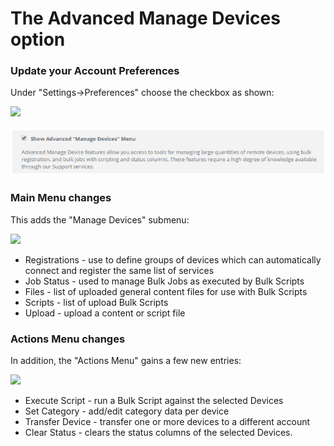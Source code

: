 # The Advanced Manage Devices option

### Update your Account Preferences

Under "Settings-&gt;Preferences" choose the checkbox as shown:

![](https://remot3it.zendesk.com/hc/article_attachments/360012130872/mceclip0.png)

![](../../.gitbook/assets/image%20%28122%29.png)

### Main Menu changes

This adds the "Manage Devices" submenu:

![](https://remot3it.zendesk.com/hc/article_attachments/360012130892/mceclip1.png)

* Registrations - use to define groups of devices which can automatically connect and register the same list of services
* Job Status - used to manage Bulk Jobs as executed by Bulk Scripts
* Files - list of uploaded general content files for use with Bulk Scripts
* Scripts - list of upload Bulk Scripts
* Upload - upload a content or script file

### Actions Menu changes

In addition, the "Actions Menu" gains a few new entries:

![](https://remot3it.zendesk.com/hc/article_attachments/360012131052/mceclip2.png)

* Execute Script - run a Bulk Script against the selected Devices
* Set Category - add/edit category data per device
* Transfer Device - transfer one or more devices to a different account
* Clear Status - clears the status columns of the selected Devices.

